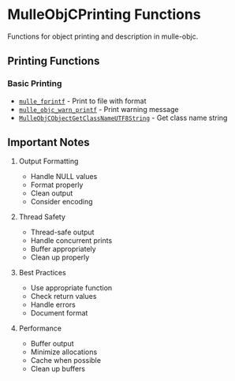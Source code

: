 # MulleObjCPrinting Functions

Functions for object printing and description in mulle-objc.

## Printing Functions

### Basic Printing
- [`mulle_fprintf`](https://www.perplexity.ai/search?q=Please+create+some+detailed+API+documentation+for+the+function+mulle_fprintf+of+the+MulleObjC+project+https://github.com/mulle-objc/MulleObjC.+You+will+find+source+code+probably+at+https://raw.githubusercontent.com/mulle-objc/MulleObjC/refs/heads/master/src/function/MulleObjCPrinting.m+and+the+header+at+https://raw.githubusercontent.com/mulle-objc/MulleObjC/refs/heads/master/src/function/MulleObjCPrinting.h+and+there+may+also+be+tests+for+it+in+the+test/+folder) - Print to file with format
- [`mulle_objc_warn_printf`](https://www.perplexity.ai/search?q=Please+create+some+detailed+API+documentation+for+the+function+mulle_objc_warn_printf+of+the+MulleObjC+project+https://github.com/mulle-objc/MulleObjC.+You+will+find+source+code+probably+at+https://raw.githubusercontent.com/mulle-objc/MulleObjC/refs/heads/master/src/function/MulleObjCPrinting.m+and+the+header+at+https://raw.githubusercontent.com/mulle-objc/MulleObjC/refs/heads/master/src/function/MulleObjCPrinting.h+and+there+may+also+be+tests+for+it+in+the+test/+folder) - Print warning message
- [`MulleObjCObjectGetClassNameUTF8String`](https://www.perplexity.ai/search?q=Please+create+some+detailed+API+documentation+for+the+function+MulleObjCObjectGetClassNameUTF8String+of+the+MulleObjC+project+https://github.com/mulle-objc/MulleObjC.+You+will+find+source+code+probably+at+https://raw.githubusercontent.com/mulle-objc/MulleObjC/refs/heads/master/src/function/MulleObjCPrinting.m+and+the+header+at+https://raw.githubusercontent.com/mulle-objc/MulleObjC/refs/heads/master/src/function/MulleObjCPrinting.h+and+there+may+also+be+tests+for+it+in+the+test/+folder) - Get class name string

## Important Notes

1. Output Formatting
   - Handle NULL values
   - Format properly
   - Clean output
   - Consider encoding

2. Thread Safety
   - Thread-safe output
   - Handle concurrent prints
   - Buffer appropriately
   - Clean up properly

3. Best Practices
   - Use appropriate function
   - Check return values
   - Handle errors
   - Document format

4. Performance
   - Buffer output
   - Minimize allocations
   - Cache when possible
   - Clean up buffers
